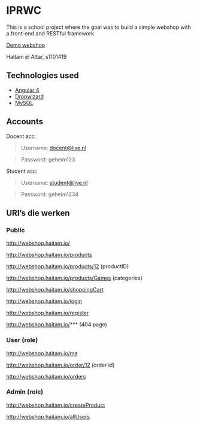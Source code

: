 # IPRWC
This is a school project where the goal was to build a simple webshop with a front-end and RESTful framework

[Demo webshop](http://webshop.haitam.io/)

Haitam el Attar, s1101419

## Technologies used
+ [Angular 4](https://angular.io/)
+ [Dropwizard](https://www.dropwizard.io/)
+ [MySQL](https://www.mysql.com/)

## Accounts
Docent acc:
> Username: docent@live.nl

> Password: geheim123

Student acc:
> Username: student@live.nl

> Password: geheim1234



## URI’s die werken

### Public
http://webshop.haitam.io/

http://webshop.haitam.io/products

http://webshop.haitam.io/products/12     (productID)

http://webshop.haitam.io/products/Games  (categories)

http://webshop.haitam.io/shoppingCart

http://webshop.haitam.io/login

http://webshop.haitam.io/register

http://webshop.haitam.io/***             (404 page)


### User (role)
http://webshop.haitam.io/me

http://webshop.haitam.io/order/12        (order id)

http://webshop.haitam.io/orders


### Admin (role)
http://webshop.haitam.io/createProduct

http://webshop.haitam.io/allUsers

